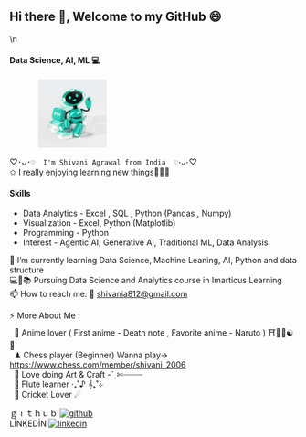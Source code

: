 ##  Hi there 👋, Welcome to my GitHub 😄
\n
#### Data Science, AI, ML 💻 
<img src="Robo_unsplash.jpg" alt="Hello_Robo" width="120" height="120" style="vertical-align:middle;margin:0px 50px">


♡･ᴗ･`♡  I'm Shivani Agrawal from India  ♡･ᴗ･`♡  
✩ I really enjoying learning new things💫🦋🧿


#### Skills
* Data Analytics - Excel , SQL , Python (Pandas , Numpy)
* Visualization - Excel, Python (Matplotlib)
* Programming - Python
* Interest - Agentic AI, Generative AI, Traditional ML, Data Analysis


🌱 I’m currently learning Data Science, Machine Leaning, AI, Python and data structure <br />
💻🎀📚 Pursuing Data Science and Analytics course in Imarticus Learning <br />
📫 How to reach me: 📧 shivania812@gmail.com <br />

⚡ More About Me : <br /> 
&#160; 🎦  Anime lover ( First anime - Death note , Favorite anime - Naruto )  ⛩️🌸🍥☯🍜 <br />
&#160; ♟  Chess player (Beginner) Wanna play-> https://www.chess.com/member/shivani_2006 <br /> 
&#160; 🎨  Love doing Art & Craft -ˋˏ✄┈┈┈┈<br />
&#160; 🪈 Flute learner ‧₊˚♪ 𝄞₊˚⊹ <br /> 
&#160; 🏏  Cricket Lover ☄


ｇｉｔｈｕｂ [<img src='https://cdn.jsdelivr.net/npm/simple-icons@3.0.1/icons/github.svg' alt='github' height='40'>](https://github.com/shivani-data) <br />
LİNKEDİN [<img src='https://cdn.jsdelivr.net/npm/simple-icons@3.0.1/icons/linkedin.svg' alt='linkedin' height='40'>](https://www.linkedin.com/in/shivani-agrawal-74228a1a7//) 

